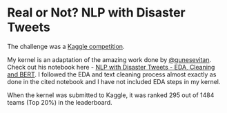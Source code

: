 # Real or Not? NLP with Disaster Tweets

The challenge was a [Kaggle competition](https://www.kaggle.com/c/nlp-getting-started). 

My kernel is an adaptation of the amazing work done by [@gunesevitan](https://www.kaggle.com/gunesevitan). Check out his notebook here - [NLP with Disaster Tweets - EDA, Cleaning and BERT](https://www.kaggle.com/gunesevitan/nlp-with-disaster-tweets-eda-cleaning-and-bert). I followed the EDA and text cleaning process almost exactly as done in the cited notebook and I have not included EDA steps in my kernel. 

When the kernel was submitted to Kaggle, it was ranked 295 out of 1484 teams (Top 20%) in the leaderboard.
